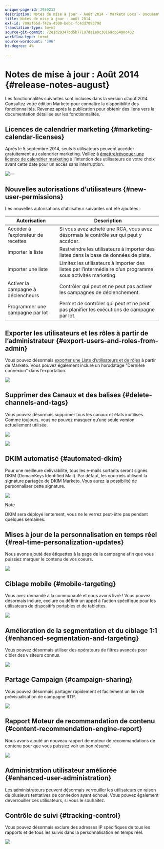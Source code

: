 ```yaml
---
unique-page-id: 2950212
description: Notes de mise à jour - Août 2014 - Marketo Docs - Documentation du produit
title: Notes de mise à jour - août 2014
exl-id: 789af65d-f42a-4500-bebc-fc4dd709379d
translation-type: tm+mt
source-git-commit: 72e1d29347bd5b77107da1e9c30169cb6490c432
workflow-type: tm+mt
source-wordcount: '396'
ht-degree: 4%

---
```


# Notes de mise à jour : Août 2014 {#release-notes-august}

Les fonctionnalités suivantes sont incluses dans la version d’août 2014. Consultez votre édition Marketo pour connaître la disponibilité des fonctionnalités. Revenez après la publication pour obtenir des liens vers la documentation détaillée sur les fonctionnalités.

## Licences de calendrier marketing {#marketing-calendar-licenses}

Après le 5 septembre 2014, seuls 5 utilisateurs peuvent accéder gratuitement au calendrier marketing. Veillez à [émettre/révoquer une licence de calendrier marketing](/help/marketo/product-docs/core-marketo-concepts/marketing-calendar/understanding-the-calendar/issue-revoke-a-marketing-calendar-license.md) à l’intention des utilisateurs de votre choix avant cette date pour un accès sans interruption.

![--](assets/image2014-9-16-9-3a45-3a52.png)

## Nouvelles autorisations d’utilisateurs {#new-user-permissions}

Les nouvelles autorisations d’utilisateur suivantes ont été ajoutées :

| Autorisation | Description |
|---|---|
| Accéder à l’explorateur de recettes | Si vous avez acheté une RCA, vous avez désormais le contrôle sur qui peut y accéder. |
| Importer la liste | Restreindre les utilisateurs à importer des listes dans la base de données de piste. |
| Importer une liste | Limitez les utilisateurs à importer des listes par l’intermédiaire d’un programme sous activités marketing. |
| Activer la campagne à déclencheurs | Contrôler qui peut et ne peut pas activer les campagnes de déclenchement. |
| Programmer une campagne par lot | Permet de contrôler qui peut et ne peut pas planifier les exécutions de campagne par lot. |

## Exporter les utilisateurs et les rôles à partir de l’administrateur {#export-users-and-roles-from-admin}

Vous pouvez désormais [exporter une Liste d’utilisateurs et de rôles](/help/marketo/product-docs/administration/users-and-roles/export-a-list-of-users-and-roles.md) à partir de Marketo. Vous pouvez également inclure un horodatage &quot;Dernière connexion&quot; dans l’exportation.

![](assets/image2014-9-16-12-3a20-3a16.png)

## Supprimer des Canaux et des balises {#delete-channels-and-tags}

Vous pouvez désormais supprimer tous les canaux et états inutilisés. Comme toujours, vous ne pouvez masquer qu’une seule version actuellement utilisée.

![](assets/image2014-9-16-12-3a20-3a30.png)

![](assets/image2014-9-16-12-3a23-3a4.png)

## DKIM automatisé {#automated-dkim}

Pour une meilleure délivrabilité, tous les e-mails sortants seront signés DKIM (DomainKeys Identified Mail). Par défaut, les courriels utilisent la signature partagée de DKIM Marketo. Vous aurez la possibilité de personnaliser cette signature.

![](assets/image2014-9-16-12-3a23-3a16.png)

>[!NOTE]
>
>DKIM sera déployé lentement, vous ne le verrez peut-être pas pendant quelques semaines.

## Mises à jour de la personnalisation en temps réel {#real-time-personalization-updates}

Nous avons ajouté des étiquettes à la page de la campagne afin que vous puissiez marquer le contenu de vos coeurs.

![](assets/image2014-9-16-12-3a23-3a28.png)

## Ciblage mobile {#mobile-targeting}

Vous avez demandé à la communauté et nous avons livré ! Vous pouvez désormais inclure, exclure ou définir un appel à l’action spécifique pour les utilisateurs de dispositifs portables et de tablettes.

![](assets/image2014-9-16-12-3a23-3a43.png)

## Amélioration de la segmentation et du ciblage 1:1 {#enhanced-segmentation-and-targeting}

Vous pouvez désormais utiliser des opérateurs de filtres avancés pour cibler des visiteurs connus.

![](assets/image2014-9-16-12-3a23-3a56.png)

## Partage Campaign {#campaign-sharing}

Vous pouvez désormais partager rapidement et facilement un lien de prévisualisation de campagne RTP.

![](assets/image2014-9-16-12-3a24-3a22.png)

## Rapport Moteur de recommandation de contenu {#content-recommendation-engine-report}

Nous avons ajouté un nouveau rapport de moteur de recommandations de contenu pour que vous puissiez voir un bon résumé.

![](assets/image2014-9-16-12-3a24-3a42.png)

## Administration utilisateur améliorée {#enhanced-user-administration}

Les administrateurs peuvent désormais verrouiller les utilisateurs en raison de plusieurs tentatives de connexion ayant échoué. Vous pouvez également déverrouiller ces utilisateurs, si vous le souhaitez.

## Contrôle de suivi {#tracking-control}

Vous pouvez désormais exclure des adresses IP spécifiques de tous les rapports et de tous les suivis dans la personnalisation en temps réel.

![](assets/image2014-9-16-12-3a24-3a55.png)
